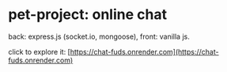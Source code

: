 # pet-project: online chat

back: express.js (socket.io, mongoose), front: vanilla js.

click to explore it:
[https://chat-fuds.onrender.com](https://chat-fuds.onrender.com)